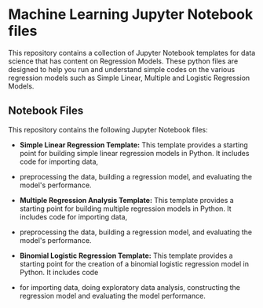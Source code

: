 # Machine Learning Jupyter Notebook files 

This repository contains a collection of Jupyter Notebook templates for data science that has content on Regression Models. 
These python files are designed to help you run and understand simple codes on the various regression models such as Simple Linear, Multiple and Logistic Regression Models.

## Notebook Files
This repository contains the following Jupyter Notebook files:

- **Simple Linear Regression Template:** This template provides a starting point for building simple linear regression models in Python. It includes code for importing data,
-  preprocessing the data, building a regression model, and evaluating the model's performance.

- **Multiple Regression Analysis Template:** This template provides a starting point for building multiple regression models in Python. It includes code for importing data,
-  preprocessing the data, building a regression model, and evaluating the model's performance.

- **Binomial Logistic Regression Template:** This template provides a starting point for the creation of a binomial logistic regression model in Python. It includes code
- for importing data, doing exploratory data analysis, constructing the regression model and evaluating the model performance. 
